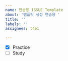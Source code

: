 ```yaml
---
name: 연습용 ISSUE Template
about: '템플릿 생성 연습용 '
title: ''
labels: ''
assignees: t4e1

---
```


- [x] Practice
- [ ] Study
